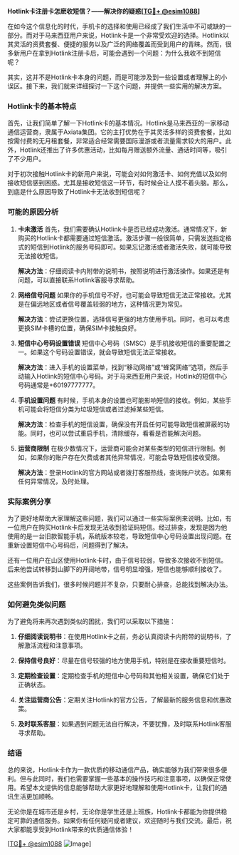 **Hotlink卡注册卡怎麽收短信？——解决你的疑惑[[TG💪+ @esim1088](https://t.me/s/esim1088)]**

在如今这个信息化的时代，手机卡的选择和使用已经成了我们生活中不可或缺的一部分。而对于马来西亚用户来说，Hotlink卡是一个非常受欢迎的选择。Hotlink以其灵活的资费套餐、便捷的服务以及广泛的网络覆盖而受到用户的青睐。然而，很多新用户在拿到Hotlink注册卡后，可能会遇到一个问题：为什么我收不到短信呢？

其实，这并不是Hotlink卡本身的问题，而是可能涉及到一些设置或者理解上的小误区。接下来，我们就来详细探讨一下这个问题，并提供一些实用的解决方案。

### Hotlink卡的基本特点

首先，让我们简单了解一下Hotlink卡的基本情况。Hotlink是马来西亚的一家移动通信运营商，隶属于Axiata集团。它的主打优势在于其灵活多样的资费套餐，比如按需付费的无月租套餐，非常适合经常需要国际漫游或者流量需求较大的用户。此外，Hotlink还推出了许多优惠活动，比如每月赠送额外流量、通话时间等，吸引了不少用户。

对于初次接触Hotlink卡的新用户来说，可能会对如何激活卡、如何充值以及如何接收短信感到困惑。尤其是接收短信这一环节，有时候会让人摸不着头脑。那么，到底是什么原因导致了Hotlink卡无法收到短信呢？

### 可能的原因分析

1. **卡未激活**
   首先，我们需要确认Hotlink卡是否已经成功激活。通常情况下，新购买的Hotlink卡都需要通过短信激活。激活步骤一般很简单，只需发送指定格式的短信到Hotlink的服务号码即可。如果忘记激活或者激活失败，就可能导致无法接收短信。

   **解决方法**：仔细阅读卡内附带的说明书，按照说明进行激活操作。如果还是有问题，可以直接联系Hotlink客服寻求帮助。

2. **网络信号问题**
   如果你的手机信号不好，也可能会导致短信无法正常接收。尤其是在偏远地区或者信号覆盖较弱的地方，这种情况更为常见。

   **解决方法**：尝试更换位置，选择信号更强的地方使用手机。同时，也可以考虑更换SIM卡槽的位置，确保SIM卡接触良好。

3. **短信中心号码设置错误**
   短信中心号码（SMSC）是手机接收短信的重要配置之一。如果这个号码设置错误，就会导致短信无法正常接收。

   **解决方法**：进入手机的设置菜单，找到“移动网络”或“蜂窝网络”选项，然后手动输入Hotlink的短信中心号码。对于马来西亚用户来说，Hotlink的短信中心号码通常是+60197777777。

4. **手机设置问题**
   有时候，手机本身的设置也可能影响短信的接收。例如，某些手机可能会将短信分类为垃圾短信或者过滤掉某些短信。

   **解决方法**：检查手机的短信设置，确保没有开启任何可能导致短信被屏蔽的功能。同时，也可以尝试重启手机，清除缓存，看看是否能解决问题。

5. **运营商限制**
   在极少数情况下，运营商可能会对某些类型的短信进行限制。例如，如果你的账户存在欠费或者其他异常情况，可能会导致短信接收受限。

   **解决方法**：登录Hotlink的官方网站或者拨打客服热线，查询账户状态。如果有任何异常情况，及时处理。

### 实际案例分享

为了更好地帮助大家理解这些问题，我们可以通过一些实际案例来说明。比如，有一位用户在购买Hotlink卡后发现无法收到验证码短信。经过排查，发现是因为他使用的是一台旧款智能手机，系统版本较老，导致短信中心号码设置出现问题。在重新设置短信中心号码后，问题得到了解决。

还有一位用户在山区使用Hotlink卡时，由于信号较弱，导致多次接收不到短信。后来他尝试转移到山脚下的开阔地带，信号明显增强，短信也能够顺利接收了。

这些案例告诉我们，很多时候问题并不复杂，只要耐心排查，总能找到解决办法。

### 如何避免类似问题

为了避免将来再次遇到类似的困扰，我们可以采取以下措施：

1. **仔细阅读说明书**：在使用Hotlink卡之前，务必认真阅读卡内附带的说明书，了解激活流程和注意事项。
   
2. **保持信号良好**：尽量在信号较强的地方使用手机，特别是在接收重要短信时。

3. **定期检查设置**：定期检查手机的短信中心号码和其他相关设置，确保它们处于正确状态。

4. **关注运营商公告**：定期关注Hotlink的官方公告，了解最新的服务信息和优惠政策。

5. **及时联系客服**：如果遇到问题无法自行解决，不要犹豫，及时联系Hotlink客服寻求帮助。

### 结语

总的来说，Hotlink卡作为一款优质的移动通信产品，确实能够为我们带来很多便利。但与此同时，我们也需要掌握一些基本的操作技巧和注意事项，以确保正常使用。希望本文提供的信息能够帮助大家更好地理解和使用Hotlink卡，让我们的通讯生活更加顺畅。

无论你是在城市还是乡村，无论你是学生还是上班族，Hotlink卡都能为你提供稳定可靠的通信服务。如果你有任何疑问或者建议，欢迎随时与我们交流。最后，祝大家都能享受到Hotlink带来的优质通信体验！

[[TG💪+ @esim1088](https://t.me/s/esim1088) ![Image](https://i.postimg.cc/4NQfJmqS/Snipaste-2025-05-13-00-14-12.png)]